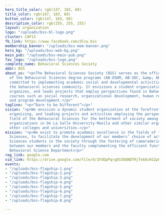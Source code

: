 ```yaml
---
hero_title_color: rgb(147, 103, 60)
title_color: rgb(147, 103, 60)
button_color: rgb(147, 103, 60)
description_color: rgb(255, 255, 255)
layout: organization
logo: "/uploads/bss-bl-logo.png"
cluster: CAP13
fb_link: https://www.facebook.com/dlsu.bss
membership_banner: "/uploads/bss-mem-banner.png"
hero_bg: "/uploads/bss-web-bg.png"
main_pub: "/uploads/bss-main-pub.png"
fav_logo: "/uploads/bss-logo.png"
complete_name: Behavioral Sciences Society
abbr: BSS
about_us: "<p>The Behavioral Sciences Society (BSS) serves as the official organization
  of the Behavioral Sciences degree programs (AB-OSDM, AB-SOC, &amp; AB-SPM). It is
  committed to implementing academic social and developmental activities that benefit
  the behavioral sciences community. It envisions a student organization that initiates,
  organizes, and leads projects that employ perspectives found in Behavioral Sciences
  courses such as social research, organizational development, human resource management
  and program development.</p>"
tagline: "<p>“Dare to be Different”</p>"
vision: "<p>We envision a dynamic student organization at the forefront of initiating,
  organizing, and leading projects and activities employing the perspectives in the
  field of the Behavioral Sciences for the betterment of society among our student
  organizations in De La Salle University-Manila and other similar organizations and
  other colleges and universities.</p>"
mission: "<p>We exist to promote academic excellence in the fields of the Behavioral
  Sciences, to facilitate the development of our members’ choice of action as Behavioral
  Sciences students in the society through the fostering of camaraderie among and
  between our members and the faculty complementing the efficient functioning of the
  Behavioral Science Department</p>"
reg_link: google.com
vid_link: https://drive.google.com/file/d/1FdDpPqrg8S58QNDTRjTe6AcKG2pPl6gt/preview
events:
- "/uploads/bss-flagship-1.png"
- "/uploads/bss-flagship-2.png"
- "/uploads/bss-flagship-3.png"
- "/uploads/bss-flagship-4.png"
- "/uploads/bss-flagship-5.png"
- "/uploads/bss-flagship-6.png"
- "/uploads/bss-flagship-7.png"
- "/uploads/bss-flagship-8.png"

---
```

